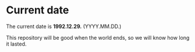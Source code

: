 # Current date

The current date is **1992.12.29.** (YYYY.MM.DD.)

This repository will be good when the world ends, so we will know how long it lasted.